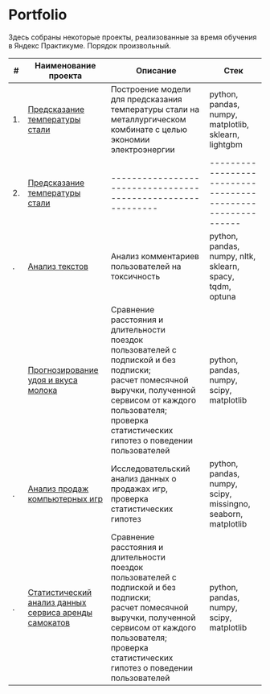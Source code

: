 # Portfolio

Здесь собраны некоторые проекты, реализованные за время обучения в Яндекс Практикуме. Порядок произвольный.

| #    | Наименование проекта                | Описание                                                     | Стек                                                         |
| ---- | ------------------------------------------------------------ | ------------------------------------------------------------ | ------------------------------------------------------------ |
| 1.   | [Предсказание температуры стали](https://github.com/Baranova-Tanya/Practicum_projects/tree/main/steel_temperature/steel_temperature_project.ipynb) | Построение модели для предсказания температуры стали на металлургическом комбинате с целью экономии электроэнергии | python, pandas, numpy, matplotlib, sklearn, lightgbm        |
| 2. | [Предсказание температуры стали](https://github.com/Baranova-Tanya/Practicum_projects/tree/main/steel_temperature/steel_temperature_project.ipynb) | ------------------------------------------------------------ | ------------------------------------------------------------ |
| .   | [Анализ текстов](https://github.com/Baranova-Tanya/Practicum_projects/tree/main/toxic_comments/toxic_comments.ipynb) | Анализ комментариев пользователей на токсичность             | python, pandas, numpy, nltk, sklearn, spacy, tqdm, optuna |
|    | [Прогнозирование удоя и вкуса молока](https://github.com/Baranova-Tanya/Practicum_projects/tree/main/cow_farm/cow_farm.ipynb) | Сравнение расстояния и длительности <br/>поездок пользователей с подпиской и без подписки; <br/>расчет помесячной выручки, полученной сервисом от каждого пользователя; <br/>проверка статистических гипотез о поведении пользователей | python, pandas, numpy, scipy, matplotlib |
| .   | [Анализ продаж компьютерных игр](https://github.com/Baranova-Tanya/Practicum_projects/tree/main/games_sales/games_sales.ipynb) | Исследовательский анализ данных о продажах игр, проверка статистических гипотез             | python, pandas, numpy, scipy, missingno, seaborn, matplotlib |
| .   | [Статистический анализ данных сервиса аренды самокатов](https://github.com/Baranova-Tanya/Practicum_projects/tree/main/scooters_rent/scooters_rent_stat_analitics.ipynb) | Сравнение расстояния и длительности <br/>поездок пользователей с подпиской и без подписки; <br/>расчет помесячной выручки, полученной сервисом от каждого пользователя; <br/>проверка статистических гипотез о поведении пользователей | python, pandas, numpy, scipy, matplotlib |
